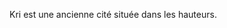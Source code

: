 <!-- TITLE: Kri (Cité) -->
<!-- SUBTITLE: Présentation de la cité Kri -->

Kri est une ancienne cité située dans les hauteurs.